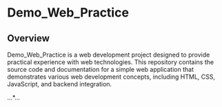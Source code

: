 # Demo_Web_Practice

## Overview

Demo_Web_Practice is a web development project designed to provide practical experience with web technologies. This repository contains the source code and documentation for a simple web application that demonstrates various web development concepts, including HTML, CSS, JavaScript, and backend integration.

...*...
